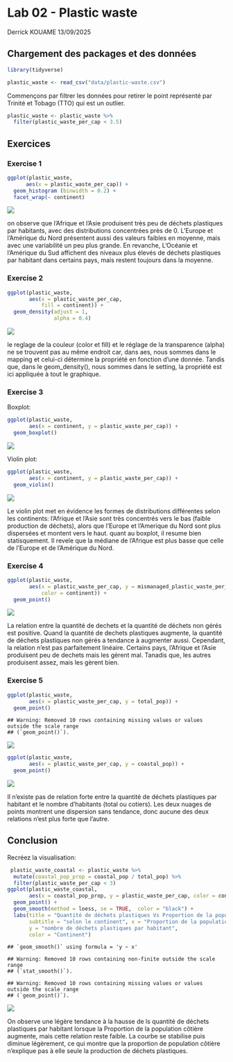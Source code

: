 Lab 02 - Plastic waste
================
Derrick KOUAME
13/09/2025

## Chargement des packages et des données

``` r
library(tidyverse) 
```

``` r
plastic_waste <- read_csv("data/plastic-waste.csv")
```

Commençons par filtrer les données pour retirer le point représenté par
Trinité et Tobago (TTO) qui est un outlier.

``` r
plastic_waste <- plastic_waste %>%
  filter(plastic_waste_per_cap < 3.5)
```

## Exercices

### Exercise 1

``` r
ggplot(plastic_waste,
      aes(x = plastic_waste_per_cap)) +
  geom_histogram (binwidth = 0.2) +
  facet_wrap(~ continent)
```

![](lab-02_files/figure-gfm/plastic-waste-continent-1.png)<!-- -->

on observe que l’Afrique et l’Asie produisent très peu de déchets
plastiques par habitants, avec des distributions concentrées près de 0.
L’Europe et l’Amérique du Nord présentent aussi des valeurs faibles en
moyenne, mais avec une variabilité un peu plus grande. En revanche,
L’Océanie et l’Amérique du Sud affichent des niveaux plus élevés de
déchets plastiques par habitant dans certains pays, mais restent
toujours dans la moyenne.

### Exercise 2

``` r
ggplot(plastic_waste,
       aes(x = plastic_waste_per_cap,
           fill = continent)) +
  geom_density(adjust = 1,
               alpha = 0.4)
```

![](lab-02_files/figure-gfm/plastic-waste-density-1.png)<!-- -->

le reglage de la couleur (color et fill) et le réglage de la
transparence (alpha) ne se trouvent pas au même endroit car, dans aes,
nous sommes dans le mapping et celui-ci détermine la propriété en
fonction d’une donnée. Tandis que, dans le geom_density(), nous sommes
dans le setting, la propriété est ici appliquée à tout le graphique.

### Exercise 3

Boxplot:

``` r
ggplot(plastic_waste,
       aes(x = continent, y = plastic_waste_per_cap)) +
  geom_boxplot()
```

![](lab-02_files/figure-gfm/plastic-waste-boxplot-1.png)<!-- -->

Violin plot:

``` r
ggplot(plastic_waste,
       aes(x = continent, y = plastic_waste_per_cap)) +
  geom_violin()
```

![](lab-02_files/figure-gfm/plastic-waste-violin-1.png)<!-- -->

Le violin plot met en évidence les formes de distributions différentes
selon les continents: l’Afrique et l’Asie sont très concentrés vers le
bas (faible production de déchets), alors que l’Europe et l’Amerique du
Nord sont plus dispersées et montent vers le haut. quant au boxplot, il
resume bien statisquement. Il revele que la médiane de l’Afrique est
plus basse que celle de l’Europe et de l’Amérique du Nord.

### Exercise 4

``` r
ggplot(plastic_waste,
       aes(x = plastic_waste_per_cap, y = mismanaged_plastic_waste_per_cap,
           color = continent)) +
  geom_point() 
```

![](lab-02_files/figure-gfm/plastic-waste-mismanaged-1.png)<!-- -->

La relation entre la quantité de dechets et la quantité de déchets non
gérés est positive. Quand la quantité de dechets plastiques augmente, la
quantité de déchets plastiques non gérés a tendance à augmenter aussi.
Cependant, la relation n’est pas parfaitement linéaire. Certains pays,
l’Afrique et l’Asie produisent peu de dechets mais les gèrent mal.
Tanadis que, les autres produisent assez, mais les gèrent bien.

### Exercise 5

``` r
ggplot(plastic_waste,
       aes(x = plastic_waste_per_cap, y = total_pop)) +
  geom_point()
```

    ## Warning: Removed 10 rows containing missing values or values outside the scale range
    ## (`geom_point()`).

![](lab-02_files/figure-gfm/plastic-waste-population-total-1.png)<!-- -->

``` r
ggplot(plastic_waste,
       aes(x = plastic_waste_per_cap, y = coastal_pop)) +
  geom_point()
```

![](lab-02_files/figure-gfm/plastic-waste-population-coastal-1.png)<!-- -->

Il n’existe pas de relation forte entre la quantité de déchets
plastiques par habitant et le nombre d’habitants (total ou cotiers). Les
deux nuages de points montrent une dispersion sans tendance, donc aucune
des deux relations n’est plus forte que l’autre.

## Conclusion

Recréez la visualisation:

``` r
 plastic_waste_coastal <- plastic_waste %>% 
  mutate(coastal_pop_prop = coastal_pop / total_pop) %>%
  filter(plastic_waste_per_cap < 3)
ggplot(plastic_waste_coastal,
       aes(x = coastal_pop_prop, y = plastic_waste_per_cap, color = continent)) +
  geom_point() +
  geom_smooth(method = loess, se = TRUE,  color = "black") +
  labs(title = "Quantité de déchets plastiques Vs Proportion de la population côtière",
       subtitle = "selon le continent", x = "Proportion de la population côtière (Coastal/ total population)",
       y = "nombre de déchets plastiques par habitant",
       color = "Continent")
```

    ## `geom_smooth()` using formula = 'y ~ x'

    ## Warning: Removed 10 rows containing non-finite outside the scale range
    ## (`stat_smooth()`).

    ## Warning: Removed 10 rows containing missing values or values outside the scale range
    ## (`geom_point()`).

![](lab-02_files/figure-gfm/recreate-viz-1.png)<!-- -->

On observe une légère tendance à la hausse de ls quantité de déchets
plastiques par habitant lorsque la Proportion de la population côtière
augmente, mais cette relation reste faible. La courbe se stabilise puis
diminue légèrement, ce qui montre que la proportion de population
côtière n’explique pas à elle seule la production de déchets plastiques.
